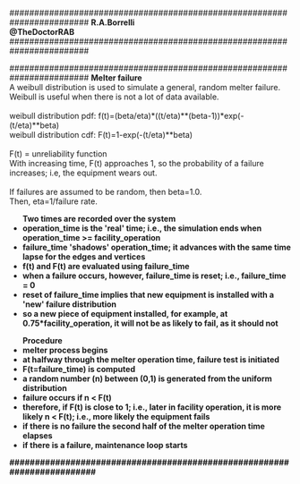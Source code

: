 ########################################################################
**R.A.Borrelli**
<br>
**@TheDoctorRAB**
########################################################################



########################################################################
**Melter failure**
<br>A weibull distribution is used to simulate a general, random melter failure.
<br>Weibull is useful when there is not a lot of data available.
<br><br>weibull distribution pdf: f(t)=(beta/eta)*((t/eta)**(beta-1))*exp(-(t/eta)**beta)
<br>weibull distribution cdf: F(t)=1-exp(-(t/eta)**beta)
<br><br>F(t) = unreliability function
<br>With increasing time, F(t) approaches 1, so the probability of a failure increases; i.e, the equipment wears out.
<br><br>If failures are assumed to be random, then beta=1.0.
<br>Then, eta=1/failure rate.
<ul>
<b>Two times are recorded over the system<b>
<li>operation_time is the 'real' time; i.e., the simulation ends when operation_time >= facility_operation
<li>failure_time 'shadows' operation_time; it advances with the same time lapse for the edges and vertices
<li>f(t) and F(t) are evaluated using failure_time
<li>when a failure occurs, however, failure_time is reset; i.e., failure_time = 0
<li>reset of failure_time implies that new equipment is installed with a 'new' failure distribution
<li>so a new piece of equipment installed, for example, at 0.75*facility_operation, it will not be as likely to fail, as it should not
</ul>
<ul>
<b>Procedure</b>
<li>melter process begins
<li>at halfway through the melter operation time, failure test is initiated
<li>F(t=failure_time) is computed
<li>a random number (n) between (0,1) is generated from the uniform distribution
<li>failure occurs if n < F(t)
<li>therefore, if F(t) is close to 1; i.e., later in facility operation, it is more likely n < F(t); i.e., more likely the equipment fails
<li>if there is no failure the second half of the melter operation time elapses
<li>if there is a failure, maintenance loop starts
</ul>
########################################################################

